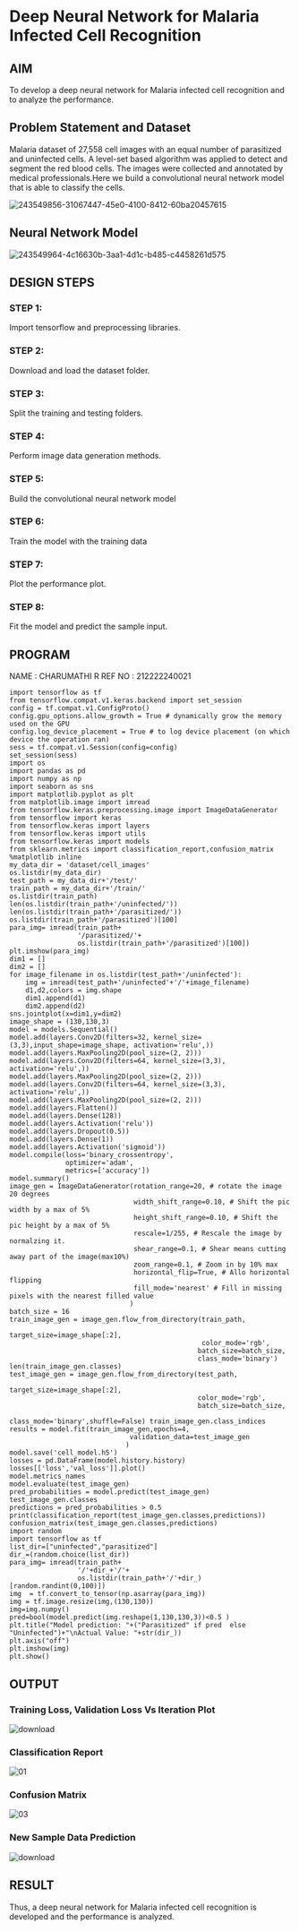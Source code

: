 # Deep Neural Network for Malaria Infected Cell Recognition

## AIM

To develop a deep neural network for Malaria infected cell recognition and to analyze the performance.

## Problem Statement and Dataset
Malaria dataset of 27,558 cell images with an equal number of parasitized and uninfected cells. A level-set based algorithm was applied to detect and segment the red blood cells. The images were collected and annotated by medical professionals.Here we build a convolutional neural network model that is able to classify the cells.

![243549856-31067447-45e0-4100-8412-60ba20457615](https://github.com/charumathiramesh/malaria-cell-recognition/assets/120204455/7086dea3-6810-4089-9ee3-74b04a5d67b7)


## Neural Network Model
![243549964-4c16630b-3aa1-4d1c-b485-c4458261d575](https://github.com/charumathiramesh/malaria-cell-recognition/assets/120204455/27e02feb-508a-4a03-9f2e-5731c1e2044a)

## DESIGN STEPS

### STEP 1:
Import tensorflow and preprocessing libraries.
### STEP 2:
Download and load the dataset folder.
### STEP 3:
Split the training and testing folders.
### STEP 4:
Perform image data generation methods.
### STEP 5:
Build the convolutional neural network model
### STEP 6:
Train the model with the training data
### STEP 7:
Plot the performance plot.
### STEP 8:
Fit the model and predict the sample input.

## PROGRAM
NAME : CHARUMATHI R
REF NO : 212222240021
```
import tensorflow as tf
from tensorflow.compat.v1.keras.backend import set_session
config = tf.compat.v1.ConfigProto()
config.gpu_options.allow_growth = True # dynamically grow the memory used on the GPU
config.log_device_placement = True # to log device placement (on which device the operation ran)
sess = tf.compat.v1.Session(config=config)
set_session(sess)
import os
import pandas as pd
import numpy as np
import seaborn as sns
import matplotlib.pyplot as plt
from matplotlib.image import imread
from tensorflow.keras.preprocessing.image import ImageDataGenerator
from tensorflow import keras
from tensorflow.keras import layers
from tensorflow.keras import utils
from tensorflow.keras import models
from sklearn.metrics import classification_report,confusion_matrix
%matplotlib inline
my_data_dir = 'dataset/cell_images'
os.listdir(my_data_dir)
test_path = my_data_dir+'/test/'
train_path = my_data_dir+'/train/'
os.listdir(train_path)
len(os.listdir(train_path+'/uninfected/'))
len(os.listdir(train_path+'/parasitized/'))
os.listdir(train_path+'/parasitized')[100]
para_img= imread(train_path+
                 '/parasitized/'+
                 os.listdir(train_path+'/parasitized')[100])
plt.imshow(para_img)
dim1 = []
dim2 = []
for image_filename in os.listdir(test_path+'/uninfected'):
    img = imread(test_path+'/uninfected'+'/'+image_filename)
    d1,d2,colors = img.shape
    dim1.append(d1)
    dim2.append(d2)
sns.jointplot(x=dim1,y=dim2)
image_shape = (130,130,3)
model = models.Sequential()
model.add(layers.Conv2D(filters=32, kernel_size=(3,3),input_shape=image_shape, activation='relu',))
model.add(layers.MaxPooling2D(pool_size=(2, 2)))
model.add(layers.Conv2D(filters=64, kernel_size=(3,3), activation='relu',))
model.add(layers.MaxPooling2D(pool_size=(2, 2)))
model.add(layers.Conv2D(filters=64, kernel_size=(3,3), activation='relu',))
model.add(layers.MaxPooling2D(pool_size=(2, 2)))
model.add(layers.Flatten())
model.add(layers.Dense(128))
model.add(layers.Activation('relu'))
model.add(layers.Dropout(0.5))
model.add(layers.Dense(1))
model.add(layers.Activation('sigmoid'))
model.compile(loss='binary_crossentropy',
              optimizer='adam',
              metrics=['accuracy'])
model.summary()
image_gen = ImageDataGenerator(rotation_range=20, # rotate the image 20 degrees
                               width_shift_range=0.10, # Shift the pic width by a max of 5%
                               height_shift_range=0.10, # Shift the pic height by a max of 5%
                               rescale=1/255, # Rescale the image by normalzing it.
                               shear_range=0.1, # Shear means cutting away part of the image(max10%)
                               zoom_range=0.1, # Zoom in by 10% max
                               horizontal_flip=True, # Allo horizontal flipping
                               fill_mode='nearest' # Fill in missing pixels with the nearest filled value
                              )
batch_size = 16
train_image_gen = image_gen.flow_from_directory(train_path,
                                               target_size=image_shape[:2],
                                                color_mode='rgb',
                                               batch_size=batch_size,
                                               class_mode='binary')
len(train_image_gen.classes)
test_image_gen = image_gen.flow_from_directory(test_path,
                                               target_size=image_shape[:2],
                                               color_mode='rgb',
                                               batch_size=batch_size,
                                               class_mode='binary',shuffle=False) train_image_gen.class_indices                                            
results = model.fit(train_image_gen,epochs=4,
                              validation_data=test_image_gen
                             )                                               
model.save('cell_model.h5')
losses = pd.DataFrame(model.history.history)
losses[['loss','val_loss']].plot()
model.metrics_names
model.evaluate(test_image_gen)
pred_probabilities = model.predict(test_image_gen)
test_image_gen.classes
predictions = pred_probabilities > 0.5
print(classification_report(test_image_gen.classes,predictions))
confusion_matrix(test_image_gen.classes,predictions)
import random
import tensorflow as tf
list_dir=["uninfected","parasitized"]
dir_=(random.choice(list_dir))
para_img= imread(train_path+
                 '/'+dir_+'/'+
                 os.listdir(train_path+'/'+dir_)[random.randint(0,100)])
img  = tf.convert_to_tensor(np.asarray(para_img))
img = tf.image.resize(img,(130,130))
img=img.numpy()
pred=bool(model.predict(img.reshape(1,130,130,3))<0.5 )
plt.title("Model prediction: "+("Parasitized" if pred  else "Uninfected")+"\nActual Value: "+str(dir_))
plt.axis("off")
plt.imshow(img)
plt.show()

```



## OUTPUT

### Training Loss, Validation Loss Vs Iteration Plot

![download](https://github.com/charumathiramesh/malaria-cell-recognition/assets/120204455/fdc2badc-93dc-4472-a146-f09016b3f721)


### Classification Report
![01](https://github.com/charumathiramesh/malaria-cell-recognition/assets/120204455/0a78595a-bfc9-400e-a766-57f774385d2f)




### Confusion Matrix

![03](https://github.com/charumathiramesh/malaria-cell-recognition/assets/120204455/c4abff0b-ee79-48f8-8f3e-d9568490c078)



### New Sample Data Prediction


![download](https://github.com/charumathiramesh/malaria-cell-recognition/assets/120204455/0025567c-9d58-4442-8a19-8021cb90d329)



## RESULT
Thus, a deep neural network for Malaria infected cell recognition is developed and the performance is analyzed.

